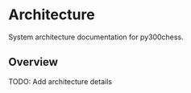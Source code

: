 # Architecture

System architecture documentation for py300chess.

## Overview

TODO: Add architecture details
